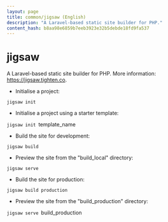 ```yaml
---
layout: page
title: common/jigsaw (English)
description: "A Laravel-based static site builder for PHP."
content_hash: b8aa98e6859b7eeb3923e32b5debde18fd9fa537
---
```

# jigsaw

A Laravel-based static site builder for PHP.
More information: <https://jigsaw.tighten.co>.

- Initialise a project:

`jigsaw init`

- Initialise a project using a starter template:

`jigsaw init `<span class="tldr-var badge badge-pill bg-dark-lm bg-white-dm text-white-lm text-dark-dm font-weight-bold">template_name</span>

- Build the site for development:

`jigsaw build`

- Preview the site from the "build_local" directory:

`jigsaw serve`

- Build the site for production:

`jigsaw build production`

- Preview the site from the "build_production" directory:

`jigsaw serve `<span class="tldr-var badge badge-pill bg-dark-lm bg-white-dm text-white-lm text-dark-dm font-weight-bold">build_production</span>
